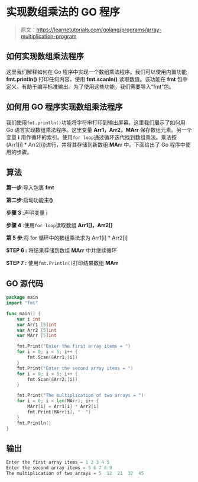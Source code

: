 # 实现数组乘法的 GO 程序

> 原文：<https://learnetutorials.com/golang/programs/array-multiplication-program>

## 如何实现数组乘法程序

这里我们解释如何在 Go 程序中实现一个数组乘法程序。我们可以使用内置功能 **fmt.println()** 打印任何内容，使用 **fmt.scanln()** 读取数值。该功能在 **fmt** 包中定义，有助于编写标准输出。为了使用这些功能，我们需要导入“fmt”包。

## 如何用 GO 程序实现数组乘法程序

我们使用`fmt.println()`功能将字符串打印到输出屏幕。这里我们展示了如何用 Go 语言实现数组乘法程序。这里变量 **Arr1，Arr2，MArr** 保存数组元素。另一个变量 **i** 用作循环的索引。使用`for loop`通过循环迭代找到数组乘法。乘法按(Arr1[i] * Arr2[i])进行，并将其存储到新数组 **MArr** 中。下面给出了 Go 程序中使用的步骤。

## 算法

**第一步**:导入包裹 **fmt**

**第二步**:启动功能**主()**

**步骤 3** :声明变量 **i**

**步骤 4** :使用`for loop`读取数组 **Arr1[]，Arr2[]**

**第 5 步**:将 for 循环中的数组乘法求为 Arr1[i] * Arr2[i]

****STEP 6** :** 将结果存储到数组 **MArr** 中并继续循环

****STEP 7** :** 使用`fmt.Println()`打印结果数组 **MArr**

## GO 源代码

```go
package main
import "fmt"

func main() {
    var i int
    var Arr1 [5]int
    var Arr2 [5]int
    var MArr [5]int

    fmt.Print("Enter the first array items = ")
    for i = 0; i < 5; i++ {
        fmt.Scan(&Arr1;[i])
    }
    fmt.Print("Enter the second array items = ")
    for i = 0; i < 5; i++ {
        fmt.Scan(&Arr2;[i])
    }

    fmt.Print("The multiplication of two arrays = ")
    for i = 0; i < len(MArr); i++ {
        MArr[i] = Arr1[i] * Arr2[i]
        fmt.Print(MArr[i], "  ")
    }
    fmt.Println()
}

```

## 输出

```go
Enter the first array items = 1 2 3 4 5
Enter the second array items = 5 6 7 8 9
The multiplication of two arrays = 5  12  21  32  45 
```
